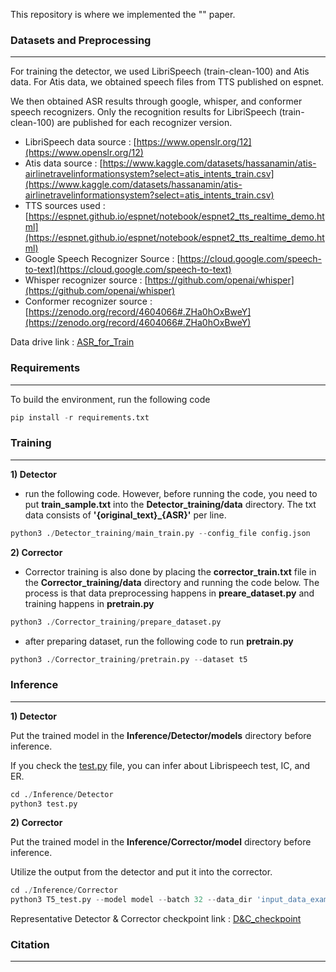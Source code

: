 This repository is where we implemented the "" paper.

### **Datasets and Preprocessing**

---

For training the detector, we used LibriSpeech (train-clean-100) and Atis data. For Atis data, we obtained speech files from TTS published on espnet.

We then obtained ASR results through google, whisper, and conformer speech recognizers.  Only the recognition results for LibriSpeech (train-clean-100) are published for each recognizer version.

- LibriSpeech data source : [https://www.openslr.org/12](https://www.openslr.org/12)
- Atis data source : [https://www.kaggle.com/datasets/hassanamin/atis-airlinetravelinformationsystem?select=atis_intents_train.csv](https://www.kaggle.com/datasets/hassanamin/atis-airlinetravelinformationsystem?select=atis_intents_train.csv)
- TTS sources used : [https://espnet.github.io/espnet/notebook/espnet2_tts_realtime_demo.html](https://espnet.github.io/espnet/notebook/espnet2_tts_realtime_demo.html)
- Google Speech Recognizer Source : [https://cloud.google.com/speech-to-text](https://cloud.google.com/speech-to-text)
- Whisper recognizer source : [https://github.com/openai/whisper](https://github.com/openai/whisper)
- Conformer recognizer source : [https://zenodo.org/record/4604066#.ZHa0hOxBweY](https://zenodo.org/record/4604066#.ZHa0hOxBweY)

Data drive link : [ASR_for_Train](https://sogang365-my.sharepoint.com/:f:/g/personal/yeen214_o365_sogang_ac_kr/EpYzziwG-WRKtDSmjJFxFrsBGeeXWzZuuTNMaxmFuNRgsw?e=mEqdQO)

### **Requirements**

---

To build the environment, run the following code

```python
pip install -r requirements.txt
```

### **Training**

---

**1) Detector**

- run the following code. However, before running the code, you need to put **train_sample.txt** into the **Detector_training/data** directory. The txt data consists of **'{original_text}_{ASR}'** per line.

```python
python3 ./Detector_training/main_train.py --config_file config.json
```

**2) Corrector**

- Corrector training is also done by placing the **corrector_train.txt** file in the **Corrector_training/data** directory and running the code below. The process is that data preprocessing happens in **preare_dataset.py** and training happens in **pretrain.py**

```python
python3 ./Corrector_training/prepare_dataset.py 
```

- after preparing dataset, run the following code to run **pretrain.py**

```python
python3 ./Corrector_training/pretrain.py --dataset t5
```

### Inference

---

**1) Detector** 

Put the trained model in the **Inference/Detector/models** directory before inference.

If you check the [test.py](http://test.py/) file, you can infer about Librispeech test, IC, and ER.

```python
cd ./Inference/Detector
python3 test.py
```

**2) Corrector** 

Put the trained model in the **Inference/Corrector/model** directory before inference.

Utilize the output from the detector and put it into the corrector.

```python
cd ./Inference/Corrector
python3 T5_test.py --model model --batch 32 --data_dir 'input_data_example/er/final_er_test.csv' --max_src_len 512 --max_trg_len 512
```

Representative Detector & Corrector checkpoint link : [D&C_checkpoint](https://sogang365-my.sharepoint.com/:f:/g/personal/yeen214_o365_sogang_ac_kr/EhHvKsw5vlNEojFIzP9kEVUB8t9CDP5TTz6vn-Ah6HXYAw?e=i9ldNe)

### **Citation**

---

